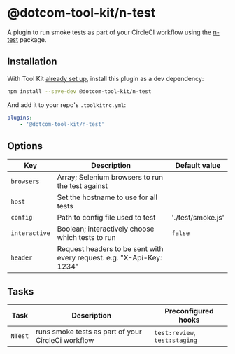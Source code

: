 # @dotcom-tool-kit/n-test

A plugin to run smoke tests as part of your CircleCI workflow using the [n-test](https://github.com/Financial-Times/n-test) package.

## Installation

With Tool Kit [already set up](https://github.com/financial-times/dotcom-tool-kit#installing-and-using-tool-kit), install this plugin as a dev dependency:

```sh
npm install --save-dev @dotcom-tool-kit/n-test
```

And add it to your repo's `.toolkitrc.yml`:

```yaml
plugins:
    - '@dotcom-tool-kit/n-test'
```

## Options

| Key | Description | Default value |
|-|-|-|
| `browsers` | Array; Selenium browsers to run the test against | |
| `host` | Set the hostname to use for all tests | |
| `config` | Path to config file used to test | './test/smoke.js' |
| `interactive` | Boolean; interactively choose which tests to run | `false` |
| `header` | Request headers to be sent with every request. e.g. "X-Api-Key: 1234" | |

## Tasks

| Task | Description | Preconfigured hooks |
|-|-|-|
| `NTest` | runs smoke tests as part of your CircleCi workflow | `test:review`, `test:staging` |
